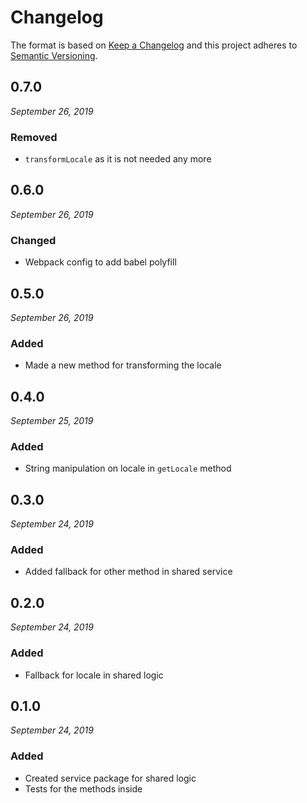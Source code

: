 # Changelog

The format is based on [Keep a Changelog](http://keepachangelog.com/en/1.0.0/)
and this project adheres to [Semantic Versioning](http://semver.org/spec/v2.0.0.html).


0.7.0
------------------------------
*September 26, 2019*

 ### Removed
- `transformLocale` as it is not needed any more


0.6.0
------------------------------
*September 26, 2019*

 ### Changed
- Webpack config to add babel polyfill


0.5.0
------------------------------
*September 26, 2019*

 ### Added
- Made a new method for transforming the locale


0.4.0
------------------------------
*September 25, 2019*

 ### Added
- String manipulation on locale in `getLocale` method


0.3.0
------------------------------
*September 24, 2019*

 ### Added
- Added fallback for other method in shared service


0.2.0
------------------------------
*September 24, 2019*

 ### Added
- Fallback for locale in shared logic


0.1.0
------------------------------
*September 24, 2019*

 ### Added
- Created service package for shared logic
- Tests for the methods inside
